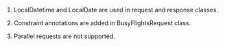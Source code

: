 1. LocalDatetime and LocalDate are used in request and response classes.

1. Constraint annotations are added in BusyFlightsRequest class.

1. Parallel requests are not supported.

